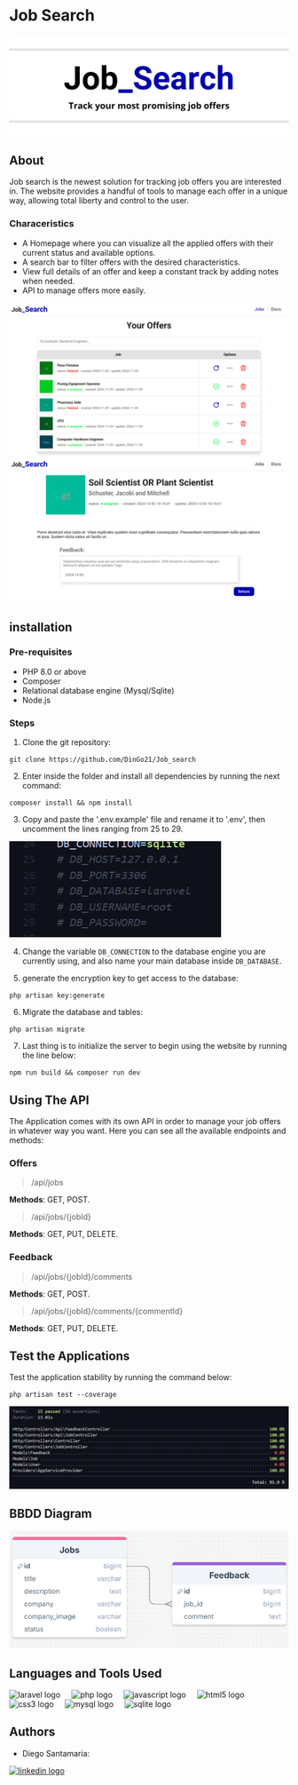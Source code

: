# Job Search

![Banner](./public/img/banner.png)

## About

Job search is the newest solution for tracking job offers you are interested in. The website provides a handful of tools to manage each offer in a unique way, allowing total liberty and control to the user.

### Characeristics

* A Homepage where you can visualize all the applied offers with their current status and available options.
* A search bar to filter offers with the desired characteristics.
* View full details of an offer and keep a constant track by adding notes when needed.
* API to manage offers more easily.

![Homepage](public/img/screenshot.png)
![Show Element](public/img/show.png)

## installation

### Pre-requisites

* PHP 8.0 or above
* Composer
* Relational database engine (Mysql/Sqlite)
* Node.js

### Steps

1. Clone the git repository:

```
git clone https://github.com/DinGo21/Job_search
```

2. Enter inside the folder and install all dependencies by running the next command:

```
composer install && npm install
```

3. Copy and paste the '.env.example' file and rename it to '.env', then uncomment the lines ranging from 25 to 29.

![enviroment](public/img/env1.png)

4. Change the variable `DB_CONNECTION` to the database engine you are currently using, and also name your main database inside `DB_DATABASE`.

5. generate the encryption key to get access to the database:

```
php artisan key:generate
```

6. Migrate the database and tables:

```
php artisan migrate
```

7. Last thing is to initialize the server to begin using the website by running the line below:

```
npm run build && composer run dev
```

## Using The API

The Application comes with its own API in order to manage your job offers in whatever way you want. Here you can see all the available endpoints and methods:

### Offers

>/api/jobs

**Methods**: GET, POST.

>/api/jobs/{jobId}

**Methods**: GET, PUT, DELETE.

### Feedback

>/api/jobs/{jobId}/comments

**Methods**: GET, POST.

>/api/jobs/{jobId}/comments/{commentId}

**Methods**: GET, PUT, DELETE.

## Test the Applications

Test the application stability by running the command below:

```
php artisan test --coverage
```

![Test](public/img/test.png)

## BBDD Diagram

![BBDD Diagram](public/img/diagram.png)

## Languages and Tools Used

<div align="left">
  <img src="https://cdn.jsdelivr.net/gh/devicons/devicon/icons/laravel/laravel-original.svg" height="40" alt="laravel logo"  />
  <img width="12" />
  <img src="https://cdn.jsdelivr.net/gh/devicons/devicon/icons/php/php-original.svg" height="40" alt="php logo"  />
  <img width="12" />
  <img src="https://cdn.jsdelivr.net/gh/devicons/devicon/icons/javascript/javascript-original.svg" height="40" alt="javascript logo"  />
  <img width="12" />
  <img src="https://cdn.jsdelivr.net/gh/devicons/devicon/icons/html5/html5-original.svg" height="40" alt="html5 logo"  />
  <img width="12" />
  <img src="https://cdn.jsdelivr.net/gh/devicons/devicon/icons/css3/css3-original.svg" height="40" alt="css3 logo"  />
  <img width="12" />
  <img src="https://cdn.jsdelivr.net/gh/devicons/devicon/icons/mysql/mysql-original.svg" height="40" alt="mysql logo"  />
  <img width="12" />
  <img src="https://cdn.jsdelivr.net/gh/devicons/devicon/icons/sqlite/sqlite-original.svg" height="40" alt="sqlite logo"  />
</div>


## Authors

* Diego Santamaria: 

<div align="left">
  <a href="www.linkedin.com/in/diegosm21" target="_blank">
    <img src="https://raw.githubusercontent.com/maurodesouza/profile-readme-generator/master/src/assets/icons/social/linkedin/default.svg" width="52" height="40" alt="linkedin logo"  />
  </a>
</div>
